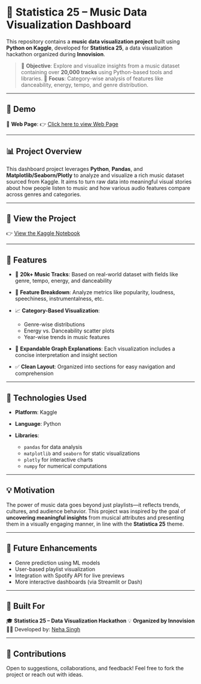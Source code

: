 

# 🎵 Statistica 25 – Music Data Visualization Dashboard

This repository contains a **music data visualization project** built using **Python on Kaggle**, developed for **Statistica 25**, a data visualization hackathon organized during **Innovision**.

> 🎯 **Objective**: Explore and visualize insights from a music dataset containing over **20,000 tracks** using Python-based tools and libraries.
> 🧠 **Focus**: Category-wise analysis of features like danceability, energy, tempo, and genre distribution.

---
## 🔗 Demo

🎥 **Web Page**:
👉 [Click here to view Web Page](https://statistica-25-hackathon.vercel.app/) 


---



## 📊 Project Overview

This dashboard project leverages **Python**, **Pandas**, and **Matplotlib/Seaborn/Plotly** to analyze and visualize a rich music dataset sourced from Kaggle. It aims to turn raw data into meaningful visual stories about how people listen to music and how various audio features compare across genres and categories.

---

## 🔗 View the Project

👉 [View the Kaggle Notebook](https://www.kaggle.com/nehasingh2310) 

---

## 🚀 Features

* 📁 **20k+ Music Tracks**: Based on real-world dataset with fields like genre, tempo, energy, and danceability
* 🧩 **Feature Breakdown**: Analyze metrics like popularity, loudness, speechiness, instrumentalness, etc.
* 📈 **Category-Based Visualization**:

  * Genre-wise distributions
  * Energy vs. Danceability scatter plots
  * Year-wise trends in music features
* 📖 **Expandable Graph Explanations**: Each visualization includes a concise interpretation and insight section
* ✅ **Clean Layout**: Organized into sections for easy navigation and comprehension

---

## 🧰 Technologies Used

* **Platform**: Kaggle
* **Language**: Python
* **Libraries**:

  * `pandas` for data analysis
  * `matplotlib` and `seaborn` for static visualizations
  * `plotly` for interactive charts
  * `numpy` for numerical computations

---


## 💡 Motivation

The power of music data goes beyond just playlists—it reflects trends, cultures, and audience behavior. This project was inspired by the goal of **uncovering meaningful insights** from musical attributes and presenting them in a visually engaging manner, in line with the **Statistica 25** theme.

---

## 🚧 Future Enhancements

* Genre prediction using ML models
* User-based playlist visualization
* Integration with Spotify API for live previews
* More interactive dashboards (via Streamlit or Dash)

---

## 🏁 Built For

🎓 **Statistica 25 – Data Visualization Hackathon**
💡 **Organized by Innovision**
👩‍💻 Developed by: [Neha Singh](https://github.com/Neha-Singh-j)

---

## 🤝 Contributions

Open to suggestions, collaborations, and feedback! Feel free to fork the project or reach out with ideas.
